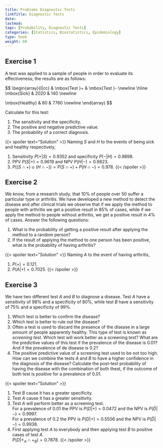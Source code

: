 ```yaml
---
title: Problems Diagnostic Tests
linkTitle: Diagnostic Tests
date: 
lastmod:
tags: [Probability, Diagnostic Tests]
categories: [Statistics, Biostatistics, Epidemiology]
type: book
weight: 60
---
```


## Exercise 1

A test was applied to a sample of people in order to evaluate its effectiveness; the results are as follows:

$$
\begin{array}{l|cc}
& \mbox{Test }+ & \mbox{Test }- \newline
\hline
\mbox{Sick} & 2020 & 140 \newline

\mbox{Healthy} & 80 & 7760 \newline
\end{array}
$$

Calculate for this test:

1.  The sensitivity and the specificity.
2.  The positive and negative predictive value.
3.  The probability of a correct diagnosis.

{{< spoiler text="Solution" >}}
Naming $S$ and $H$ to the events of being sick and healthy respectively,  
1. Sensitivity $P(+\vert S)=0.9352$ and specificity $P(-\vert H)=0.9898$.  
2. PPV $P(S\vert +)=0.9619$ and NPV $P(H\vert -)=0.9823$.  
3. $P((S\cap +)\cup (H\cap -)) = P(S\cap +) + P(H\cap -) = 0.978$. 
{{< /spoiler >}}


## Exercise 2


We know, from a research study, that 10% of people over 50 suffer a particular type or arthritis. We have developed a new method to detect the disease and after clinical trials we observe that if we apply the method to people with arthritis we get a positive result in 85% of cases, while if we apply the method to people without arthritis, we get a positive result in 4% of cases. Answer the following questions:

1.  What is the probability of getting a positive result after applying the method to a random person?
2.  If the result of applying the method to one person has been positive, what is the probability of having arthritis?

{{< spoiler text="Solution" >}}
Naming $A$ to the event of having arthritis,  
1. $P(+)=0.121$.  
2. $P(A\vert +) = 0.7025$.
{{< /spoiler >}}

## Exercise 3


We have two different test $A$ and $B$ to diagnose a disease. Test $A$ have a sensitivity of 98% and a specificity of 80%, while test $B$ have a sensitivity of 75% and a specificity of 99%.

1.  Which test is better to confirm the disease?
2.  Which test is better to rule out the disease?
3.  Often a test is used to discard the presence of the disease in a large amount of people apparently healthy. This type of test is known as *screening test*. Which test will work better as a screening test? What are the predictive values of this test if the prevalence of the disease is 0.01? And if the prevalence of de disease is 0.2?
4.  The positive predictive value of a screening test used to be not too high. How can we combine the tests $A$ and $B$ to have a higher confidence in the diagnosis of the disease? Calculate the post-test probability of having the disease with the combination of both thest, if the outcome of both test is positive for a prevalence of 0.01.

{{< spoiler text="Solution" >}}
1. Test $B$ cause it has a greater specificity.  
2. Test $A$ cause it has a greater sensitivity.  
3. Test $A$ will perform better as a screening test.  
For a prevalence of $0.01$ the PPV is $P(D\vert +)=0.0472$ and the NPV is $P(\bar D\vert -)=0.9997$.  
For a prevalence of $0.2$ the PPV is $P(D\vert +)=0.5506$ and the NPV is $P(\bar D\vert -)=0.9938$.  
4. First applying test $A$ to everybody and then applying test $B$ to positive cases of test $A$.  
$P(D\vert +_A\cap +_B)=0.7878$.
{{< /spoiler >}}
